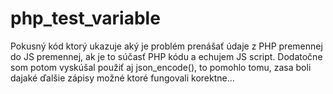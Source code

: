 # php_test_variable
Pokusný kód ktorý ukazuje aký je problém prenášať údaje z PHP premennej do JS premennej, ak je to súčasť PHP kódu a echujem JS script.
Dodatočne som potom vyskúšal použiť aj json_encode(), to pomohlo tomu, zasa boli dajaké ďalšie zápisy možné ktoré fungovali korektne...
